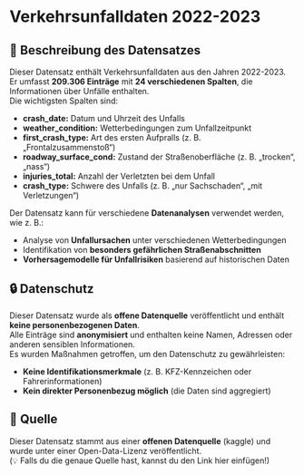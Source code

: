 # Verkehrsunfalldaten 2022-2023

## 📂 Beschreibung des Datensatzes
Dieser Datensatz enthält Verkehrsunfalldaten aus den Jahren 2022-2023.  
Er umfasst **209.306 Einträge** mit **24 verschiedenen Spalten**, die Informationen über Unfälle enthalten.  
Die wichtigsten Spalten sind:
- **crash_date:** Datum und Uhrzeit des Unfalls
- **weather_condition:** Wetterbedingungen zum Unfallzeitpunkt
- **first_crash_type:** Art des ersten Aufpralls (z. B. „Frontalzusammenstoß“)
- **roadway_surface_cond:** Zustand der Straßenoberfläche (z. B. „trocken“, „nass“)
- **injuries_total:** Anzahl der Verletzten bei dem Unfall
- **crash_type:** Schwere des Unfalls (z. B. „nur Sachschaden“, „mit Verletzungen“)  

Der Datensatz kann für verschiedene **Datenanalysen** verwendet werden, wie z. B.:  
- Analyse von **Unfallursachen** unter verschiedenen Wetterbedingungen  
- Identifikation von **besonders gefährlichen Straßenabschnitten**  
- **Vorhersagemodelle für Unfallrisiken** basierend auf historischen Daten  

## 🔒 Datenschutz
Dieser Datensatz wurde als **offene Datenquelle** veröffentlicht und enthält **keine personenbezogenen Daten**.  
Alle Einträge sind **anonymisiert** und enthalten keine Namen, Adressen oder anderen sensiblen Informationen.  
Es wurden Maßnahmen getroffen, um den Datenschutz zu gewährleisten:
- **Keine Identifikationsmerkmale** (z. B. KFZ-Kennzeichen oder Fahrerinformationen)  
- **Kein direkter Personenbezug möglich** (die Daten sind aggregiert)  
  

## 📌 Quelle
Dieser Datensatz stammt aus einer **offenen Datenquelle** (kaggle) und wurde unter einer Open-Data-Lizenz veröffentlicht.  
(💡 Falls du die genaue Quelle hast, kannst du den Link hier einfügen!)




